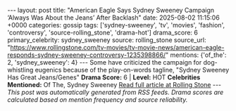 --- layout: post title: "American Eagle Says Sydney Sweeney Campaign ‘Always Was About the Jeans’ After Backlash" date: 2025-08-02 11:15:06 +0000 categories: gossip tags: ['sydney-sweeney', 'tv', 'movies', 'fashion', 'controversy', 'source-rolling_stone', 'drama-hot'] drama_score: 6 primary_celebrity: sydney_sweeney source: rolling_stone source_url: "https://www.rollingstone.com/tv-movies/tv-movie-news/american-eagle-responds-sydney-sweeney-controversy-1235398866/" mentions: {'of_the': 2, 'sydney_sweeney': 4} --- Some have criticized the campaign for dog-whistling eugenics because of the play-on-words tagline, "Sydney Sweeney Has Great Jeans/Genes" **Drama Score:** 6 | **Level:** HOT **Celebrities Mentioned:** Of The, Sydney Sweeney [Read full article at Rolling Stone](https://www.rollingstone.com/tv-movies/tv-movie-news/american-eagle-responds-sydney-sweeney-controversy-1235398866/) --- *This post was automatically generated from RSS feeds. Drama scores are calculated based on mention frequency and source reliability.*